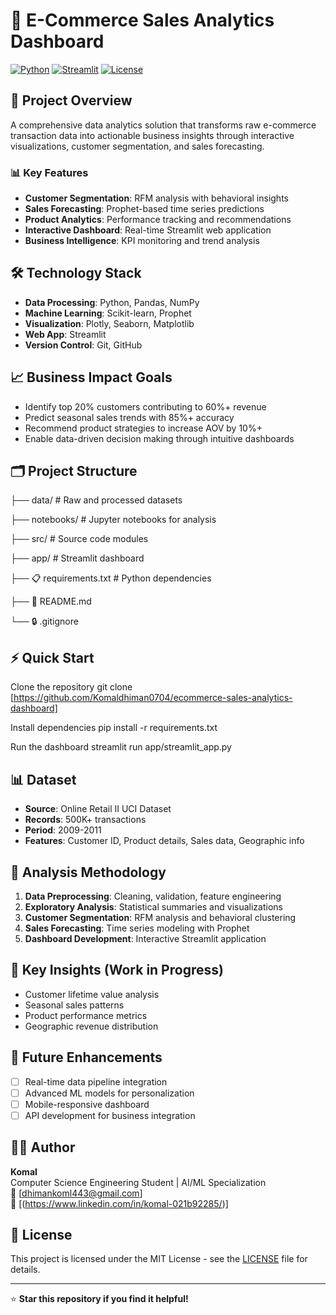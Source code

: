 # 🛒 E-Commerce Sales Analytics Dashboard

[![Python](https://img.shields.io/badge/Python-3.9+-blue.svg)](https://python.org)
[![Streamlit](https://img.shields.io/badge/Streamlit-1.28+-red.svg)](https://streamlit.io)
[![License](https://img.shields.io/badge/License-MIT-green.svg)](LICENSE)

## 🎯 Project Overview

A comprehensive data analytics solution that transforms raw e-commerce transaction data into actionable business insights through interactive visualizations, customer segmentation, and sales forecasting.

### 📊 Key Features
- **Customer Segmentation**: RFM analysis with behavioral insights
- **Sales Forecasting**: Prophet-based time series predictions
- **Product Analytics**: Performance tracking and recommendations
- **Interactive Dashboard**: Real-time Streamlit web application
- **Business Intelligence**: KPI monitoring and trend analysis

## 🛠️ Technology Stack
- **Data Processing**: Python, Pandas, NumPy
- **Machine Learning**: Scikit-learn, Prophet
- **Visualization**: Plotly, Seaborn, Matplotlib
- **Web App**: Streamlit
- **Version Control**: Git, GitHub

## 📈 Business Impact Goals
- Identify top 20% customers contributing to 60%+ revenue
- Predict seasonal sales trends with 85%+ accuracy
- Recommend product strategies to increase AOV by 10%+
- Enable data-driven decision making through intuitive dashboards

## 🗂️ Project Structure
├── data/ # Raw and processed datasets

├── notebooks/ # Jupyter notebooks for analysis

├── src/ # Source code modules

├── app/ # Streamlit dashboard

├── 📋 requirements.txt           # Python dependencies

├── 📖 README.md

└── 🔒 .gitignore


## ⚡ Quick Start
Clone the repository
git clone [https://github.com/Komaldhiman0704/ecommerce-sales-analytics-dashboard]

Install dependencies
pip install -r requirements.txt

Run the dashboard
streamlit run app/streamlit_app.py

## 📊 Dataset
- **Source**: Online Retail II UCI Dataset
- **Records**: 500K+ transactions
- **Period**: 2009-2011
- **Features**: Customer ID, Product details, Sales data, Geographic info

## 🔬 Analysis Methodology
1. **Data Preprocessing**: Cleaning, validation, feature engineering
2. **Exploratory Analysis**: Statistical summaries and visualizations
3. **Customer Segmentation**: RFM analysis and behavioral clustering
4. **Sales Forecasting**: Time series modeling with Prophet
5. **Dashboard Development**: Interactive Streamlit application

## 📝 Key Insights (Work in Progress)
- Customer lifetime value analysis
- Seasonal sales patterns
- Product performance metrics
- Geographic revenue distribution

## 🚀 Future Enhancements
- [ ] Real-time data pipeline integration
- [ ] Advanced ML models for personalization
- [ ] Mobile-responsive dashboard
- [ ] API development for business integration

## 👨‍💻 Author
**Komal**  
Computer Science Engineering Student | AI/ML Specialization  
📧 [dhimankoml443@gmail.com]  
🔗 [(https://www.linkedin.com/in/komal-021b92285/)]  

## 📄 License
This project is licensed under the MIT License - see the [LICENSE](LICENSE) file for details.

---
⭐ **Star this repository if you find it helpful!**



